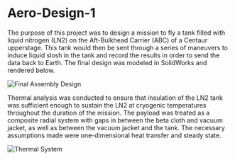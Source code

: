 # Aero-Design-1

The purpose of this project was to design a mission to  fly  a  tank  filled  with liquid nitrogen (LN2) on the Aft-Bulkhead Carrier (ABC) of a Centaur upperstage. This  tank  would  then  be  sent through a  series of maneuvers to induce liquid slosh in the tank and record the results in order to send the data back to Earth. The final design was modeled in SolidWorks and rendered below.

![Final Assembly Design](https://user-images.githubusercontent.com/61441385/76151401-d55edb80-6082-11ea-90cf-20c40e53c64f.PNG)


Thermal analysis was conducted to ensure that insulation of the LN2 tank was sufficient enough to sustain the LN2 at cryogenic temperatures throughout the duration of the mission. The payload was treated as a composite radial system with gaps in between the beta cloth and vacuum jacket, as well as between the vacuum jacket and the tank. The necessary assumptions made were one-dimensional heat transfer and steady state. 

![Thermal System](https://user-images.githubusercontent.com/61441385/76151318-c0357d00-6081-11ea-8fad-504fd47435d7.PNG)
